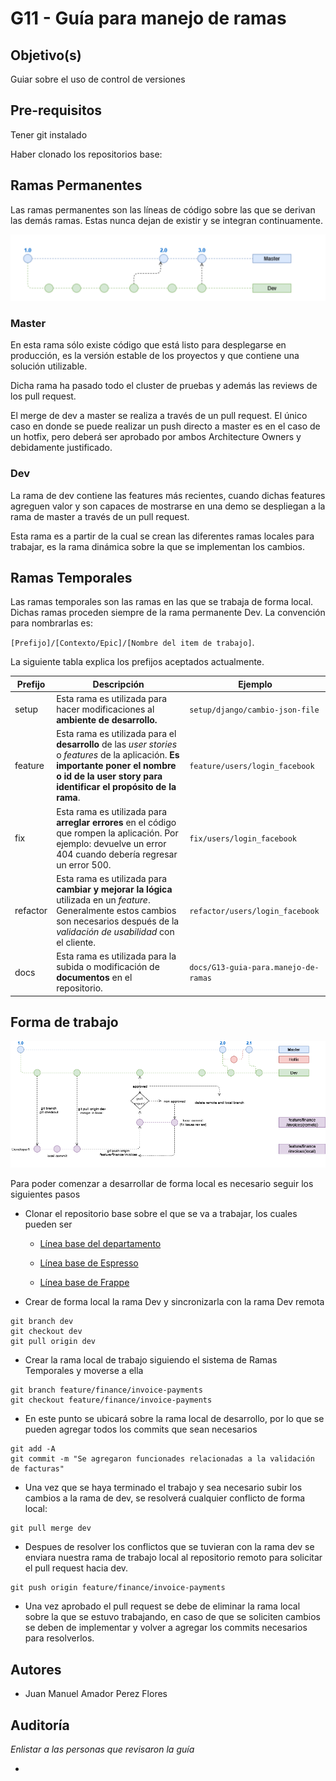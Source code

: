 # G11 - Guía para manejo de ramas

## Objetivo(s)

Guiar sobre el uso de control de versiones 

## Pre-requisitos

Tener git instalado

Haber clonado los repositorios base:
## Ramas Permanentes

Las ramas permanentes son las líneas de código sobre las que se derivan las demás ramas. Estas nunca dejan de existir y se integran continuamente.

![gitflow](../../static/img/guias/G13/ramasMainGit.png)

### Master

En esta rama sólo existe código que está listo para desplegarse en producción, es la versión estable de los proyectos y que contiene una solución utilizable.

Dicha rama ha pasado todo el cluster de pruebas y además las reviews de los pull request. 

El merge de dev a master se realiza a través de un pull request. El único caso en donde se puede realizar un push directo a master es en el caso de un hotfix, pero deberá ser aprobado por ambos Architecture Owners y debidamente justificado.


### Dev

La rama de dev contiene las features más recientes, cuando dichas features agreguen valor y son capaces de mostrarse en una demo se despliegan a la rama de master a través de un pull request.

Esta rama es a partir de la cual se crean las diferentes ramas locales para trabajar, es la rama dinámica sobre la que se implementan los cambios.
## Ramas Temporales

Las ramas temporales son las ramas en las que se trabaja de forma local. Dichas ramas proceden siempre de la rama permanente Dev. La convención para nombrarlas es: 

`[Prefijo]/[Contexto/Epic]/[Nombre del item de trabajo]`.

La siguiente tabla explica los prefijos aceptados actualmente.


| Prefijo | Descripción | Ejemplo |
| ------- | ----------- | ------- |
| setup   | Esta rama es utilizada para hacer modificaciones al **ambiente de desarrollo.**| `setup/django/cambio-json-file` |
| feature | Esta rama es utilizada para el **desarrollo** de las _user stories_ o _features_ de la aplicación. **Es importante poner el nombre o id de la user story para identificar el propósito de la rama**. | `feature/users/login_facebook` |
| fix     | Esta rama es utilizada para **arreglar errores** en el código que rompen la aplicación. Por ejemplo:  devuelve un error 404 cuando debería regresar un error 500. | `fix/users/login_facebook` |
| refactor    | Esta rama es utilizada para **cambiar y mejorar la lógica** utilizada en un _feature_. Generalmente estos cambios son necesarios después de la _validación de usabilidad_ con el cliente. | `refactor/users/login_facebook`
| docs    | Esta rama es utilizada para la subida o modificación de **documentos** en el repositorio. | `docs/G13-guia-para.manejo-de-ramas`

## Forma de trabajo

![gitflow](../../static/img/guias/G13/gitflow.png)

Para poder comenzar a desarrollar de forma local es necesario seguir los siguientes pasos

- Clonar el repositorio base sobre el que se va a trabajar, los cuales pueden ser

    - <p><a href="https://github.com/Taro-IT/docs"> Línea base del departamento</a></p>

    - <p><a href="https://github.com/Taro-IT/Espresso"> Línea base de Espresso</a></p>

    - <p><a href="https://github.com/Taro-IT/frappe"> Línea base de Frappe</a></p>

- Crear de forma local la rama Dev y sincronizarla con la rama Dev remota
<pre><code>git branch dev  
git checkout dev
git pull origin dev</code></pre>

- Crear la rama local de trabajo siguiendo el sistema de Ramas Temporales y moverse a ella

<pre><code>git branch feature/finance/invoice-payments  
git checkout feature/finance/invoice-payments 
</code></pre>

- En este punto se ubicará sobre la rama local de desarrollo, por lo que se pueden agregar todos los commits que sean necesarios

<pre><code>git add -A  
git commit -m "Se agregaron funcionades relacionadas a la validación de facturas" 
</code></pre>

- Una vez que se haya terminado el trabajo y sea necesario subir los cambios a la rama de dev, se resolverá cualquier conflicto de forma local: 

<pre><code>git pull merge dev 
</code></pre>

- Despues de resolver los conflictos que se tuvieran con la rama dev se enviara nuestra rama de trabajo local al repositorio remoto para solicitar el pull request hacia dev. 
    
<pre><code>git push origin feature/finance/invoice-payments 
</code></pre>    

- Una vez aprobado el pull request se debe de eliminar la rama local sobre la que se estuvo trabajando, en caso de que se soliciten cambios se deben de implementar y volver a agregar los commits necesarios para resolverlos.
## Autores



- Juan Manuel Amador Perez Flores

## Auditoría

_Enlistar a las personas que revisaron la guía_

- 


